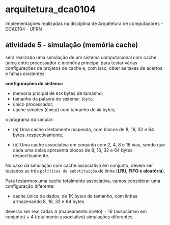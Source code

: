 # arquitetura_dca0104
Implementações realizadas na disciplina de Arquitetura de computadores - DCA0104 - UFRN

## atividade 5 - simulação (memória cache)

será realizado uma simulação de um sistema computacional com cache única entre processador e memória principal para testar várias configurações de projetos de cache e, com isso, obter as taxas de acertos e falhas existentes.

**configurações do sistema:**
- memoria pricipal de `64K` bytes de tamanho;
- tamanho da palavra do sistema: `1byte`;
- único processador;
- cache simples (única) com tamanho de `4K` bytes;

o programa irá simular:

- (a) Uma cache diretamente mapeada, com blocos de 8, 16, 32 e 64 bytes, respectivamente;

- (b) Uma cache associativa em conjunto com 2, 4, 8 e 16 vias, sendo que cada uma delas apresenta blocos de 8, 16, 32 e 64 bytes, respectivamente.

No caso da simulação com cache associativa em conjunto, devem ser testados as três `políticas de substituição` de linha (**LRU, FIFO e aleatória**).

Para testarmos uma cache totalmente associativa, vamos considerar uma configuração diferente:
- cache única de dados, de 1K bytes de tamanho, com linhas armazenando 8, 16, 32 e 64 bytes

deverão ser realizadas 4 (mapeamento direto) + 16 (associativo em conjunto) + 4 (totalmente associativo) simulações diferentes.


